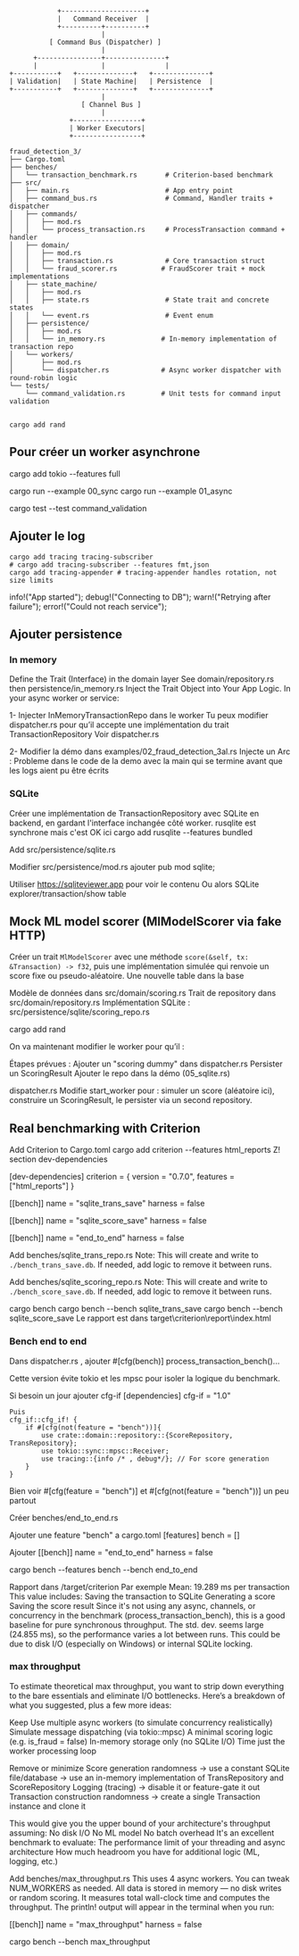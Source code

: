 ```
            +---------------------+
            |   Command Receiver  |
            +----------+----------+
                       |
          [ Command Bus (Dispatcher) ]
                       |
      +----------------+---------------+
      |                |               |
+-----------+   +--------------+   +--------------+
| Validation|   | State Machine|   | Persistence  |
+-----------+   +--------------+   +--------------+
                       |
                  [ Channel Bus ]
                       |
               +-----------------+
               | Worker Executors|
               +-----------------+

```





```
fraud_detection_3/
├── Cargo.toml
├── benches/
│   └── transaction_benchmark.rs       # Criterion-based benchmark
├── src/
│   ├── main.rs                        # App entry point
│   ├── command_bus.rs                 # Command, Handler traits + dispatcher
│   ├── commands/
│   │   ├── mod.rs
│   │   └── process_transaction.rs     # ProcessTransaction command + handler
│   ├── domain/
│   │   ├── mod.rs
│   │   ├── transaction.rs             # Core transaction struct
│   │   └── fraud_scorer.rs           # FraudScorer trait + mock implementations
│   ├── state_machine/
│   │   ├── mod.rs
│   │   ├── state.rs                   # State trait and concrete states
│   │   └── event.rs                   # Event enum
│   ├── persistence/
│   │   ├── mod.rs
│   │   └── in_memory.rs              # In-memory implementation of transaction repo
│   └── workers/
│       ├── mod.rs
│       └── dispatcher.rs             # Async worker dispatcher with round-robin logic
└── tests/
    └── command_validation.rs         # Unit tests for command input validation


```


```
cargo add rand

```


## Pour créer un worker asynchrone


cargo add tokio --features full

cargo run --example 00_sync
cargo run --example 01_async

cargo test --test command_validation



## Ajouter le log

```
cargo add tracing tracing-subscriber
# cargo add tracing-subscriber --features fmt,json
cargo add tracing-appender # tracing-appender handles rotation, not size limits

```

info!("App started");
debug!("Connecting to DB");
warn!("Retrying after failure");
error!("Could not reach service");


## Ajouter persistence
### In memory
Define the Trait (Interface) in the domain layer
See domain/repository.rs then persistence/in_memory.rs
Inject the Trait Object into Your App Logic. In your async worker or service:

1- Injecter InMemoryTransactionRepo dans le worker
Tu peux modifier dispatcher.rs pour qu’il accepte une implémentation du trait TransactionRepository 
Voir dispatcher.rs

2- Modifier la démo dans examples/02_fraud_detection_3al.rs
Injecte un Arc<InMemoryTransactionRepo> :
Probleme dans le code de la demo avec la main qui se termine avant que les logs aient pu être écrits



### SQLite
Créer une implémentation de TransactionRepository avec SQLite en backend, en gardant l'interface inchangée côté worker.
rusqlite est synchrone mais c'est OK ici
cargo add rusqlite --features bundled

Add src/persistence/sqlite.rs

Modifier src/persistence/mod.rs ajouter pub mod sqlite;

Utiliser https://sqliteviewer.app pour voir le contenu
Ou alors SQLite explorer/transaction/show table




## Mock ML model scorer (MlModelScorer via fake HTTP)

Créer un trait `MlModelScorer` avec une méthode `score(&self, tx: &Transaction) -> f32`, puis une implémentation simulée qui renvoie un score fixe ou pseudo-aléatoire.
Une nouvelle table dans la base

Modèle de données dans src/domain/scoring.rs
Trait de repository dans src/domain/repository.rs
Implémentation SQLite : src/persistence/sqlite/scoring_repo.rs

cargo add rand



On va maintenant modifier le worker pour qu’il :

Étapes prévues :
 Ajouter un "scoring dummy" dans dispatcher.rs
 Persister un ScoringResult
 Ajouter le repo dans la démo (05_sqlite.rs)



dispatcher.rs
Modifie start_worker pour :
simuler un score (aléatoire ici),
construire un ScoringResult,
le persister via un second repository.



## Real benchmarking with Criterion

Add Criterion to Cargo.toml
cargo add criterion --features html_reports
Z! section dev-dependencies

[dev-dependencies]
criterion = { version = "0.7.0", features = ["html_reports"] }

[[bench]]
name = "sqlite_trans_save"
harness = false

[[bench]]
name = "sqlite_score_save"
harness = false

[[bench]]
name = "end_to_end"
harness = false



Add benches/sqlite_trans_repo.rs 
Note: This will create and write to `./bench_trans_save.db`. If needed, add logic to remove it between runs.


Add benches/sqlite_scoring_repo.rs 
Note: This will create and write to `./bench_score_save.db`. If needed, add logic to remove it between runs.


cargo bench
cargo bench --bench sqlite_trans_save
cargo bench --bench sqlite_score_save
Le rapport est dans target\criterion\report\index.html


### Bench end to end
Dans dispatcher.rs , ajouter 
#[cfg(bench)]
process_transaction_bench()...

Cette version évite tokio et les mpsc pour isoler la logique du benchmark.

Si besoin un jour ajouter cfg-if
    [dependencies]
    cfg-if = "1.0"

    Puis 
    cfg_if::cfg_if! {
        if #[cfg(not(feature = "bench"))]{
            use crate::domain::repository::{ScoreRepository, TransRepository};
            use tokio::sync::mpsc::Receiver;
            use tracing::{info /* , debug*/}; // For score generation
        }
    }

Bien voir #[cfg(feature = "bench")] et #[cfg(not(feature = "bench"))] un peu partout

Créer benches/end_to_end.rs

Ajouter une feature "bench" a cargo.toml
[features]
bench = []

Ajouter 
[[bench]]
name = "end_to_end"
harness = false

cargo bench --features bench --bench end_to_end

Rapport dans /target/criterion
Par exemple
Mean: 19.289 ms per transaction
    This value includes:
    Saving the transaction to SQLite
    Generating a score
    Saving the score result
    Since it's not using any async, channels, or concurrency in the benchmark (process_transaction_bench), this is a good baseline for pure synchronous throughput.
    The std. dev. seems large (24.855 ms), so the performance varies a lot between runs. This could be due to disk I/O (especially on Windows) or internal SQLite locking.



### max throughput
To estimate theoretical max throughput, you want to strip down everything to the bare essentials and eliminate I/O bottlenecks.
Here’s a breakdown of what you suggested, plus a few more ideas:

Keep
    Use multiple async workers (to simulate concurrency realistically)
    Simulate message dispatching (via tokio::mpsc)
    A minimal scoring logic (e.g. is_fraud = false)
    In-memory storage only (no SQLite I/O)
    Time just the worker processing loop

Remove or minimize
    Score generation randomness → use a constant
    SQLite file/database → use an in-memory implementation of TransRepository and ScoreRepository
    Logging (tracing) → disable it or feature-gate it out
    Transaction construction randomness → create a single Transaction instance and clone it

This would give you the upper bound of your architecture's throughput assuming:
    No disk I/O
    No ML model
    No batch overhead
    It's an excellent benchmark to evaluate:
    The performance limit of your threading and async architecture
    How much headroom you have for additional logic (ML, logging, etc.)

Add benches/max_throughput.rs
    This uses 4 async workers. You can tweak NUM_WORKERS as needed.
    All data is stored in memory — no disk writes or random scoring.
    It measures total wall-clock time and computes the throughput.
    The println! output will appear in the terminal when you run: 

[[bench]]
name = "max_throughput"
harness = false

cargo bench --bench max_throughput